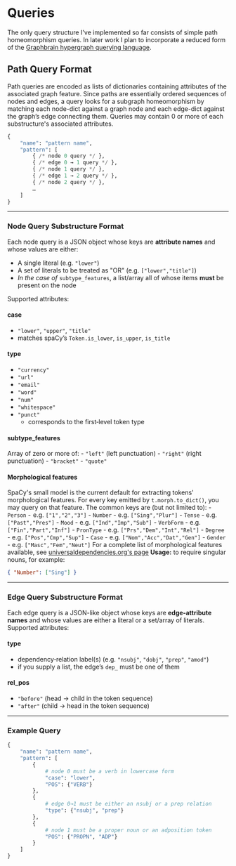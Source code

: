 # Queries
The only query structure I've implemented so far consists of simple path homeomorphism queries.
In later work I plan to incorporate a reduced form of the [Graphbrain hypergraph querying language](https://graphbrain.net/index.html).


## Path Query Format
Path queries are encoded as lists of dictionaries containing attributes of the associated graph feature.
Since paths are essentially ordered sequences of nodes and edges, a query looks for a subgraph homeomorphism by matching each node-dict against a graph node and each edge-dict against the graph’s edge connecting them.
Queries may contain 0 or more of each substructure's associated attributes.
```python
{
    "name": "pattern name",
    "pattern": [
        { /* node 0 query */ },
        { /* edge 0 → 1 query */ },
        { /* node 1 query */ },
        { /* edge 1 → 2 query */ },
        { /* node 2 query */ },
        …  
    ]
}
```
---

### Node Query Substructure Format
Each node query is a JSON object whose keys are **attribute names** and whose values are either:
- A single literal (e.g. `"lower"`)
- A set of literals to be treated as "OR" (e.g. `["lower","title"]`)
- *In the case of* `subtype_features`, a list/array all of whose items **must** be present on the node

Supported attributes:

#### **case**
- `"lower"`, `"upper"`, `"title"`
- matches spaCy’s `Token.is_lower`, `is_upper`, `is_title`

#### **type**
- `"currency"`
- `"url"`
- `"email"`
- `"word"`
- `"num"`
- `"whitespace"`
- `"punct"`
  - corresponds to the first‐level token type

#### **subtype\_features**
   Array of zero or more of:
    - `"left"`  (left punctuation)
    - `"right"` (right punctuation)
    - `"bracket"`
    - `"quote"`

#### **Morphological features**
   SpaCy's small model is the current default for extracting tokens' morphological features.
   For every key emitted by `t.morph.to_dict()`, you may query on that feature.
   The common keys are (but not limited to):
    - `Person`         -  e.g. `["1","2","3"]`
    - `Number`         -  e.g. `["Sing","Plur"]`
    - `Tense`          -  e.g. `["Past","Pres"]`
    - `Mood`           -  e.g. `["Ind","Imp","Sub"]`
    - `VerbForm`       -  e.g. `["Fin","Part","Inf"]`
    - `PronType`       -  e.g. `["Prs","Dem","Int","Rel"]`
    - `Degree`         -  e.g. `["Pos","Cmp","Sup"]`
    - `Case`           -  e.g. `["Nom","Acc","Dat","Gen"]`
    - `Gender`         -  e.g. `["Masc","Fem","Neut"]`
   For a complete list of morphological features available, see [universaldependencies.org's page](https://universaldependencies.org/u/feat/index.html)
   **Usage:** to require singular nouns, for example:
   ```json
   { "Number": ["Sing"] }
   ```
---

### Edge Query Substructure Format
Each edge query is a JSON-like object whose keys are **edge‐attribute names** and whose values are either a literal or a set/array of literals. Supported attributes:

#### **type**
- dependency‐relation label(s) (e.g. `"nsubj"`, `"dobj"`, `"prep"`, `"amod"`)
- if you supply a list, the edge’s `dep_` must be one of them

#### **rel_pos**
- `"before"`  (head → child in the token sequence)
- `"after"` (child → head in the token sequence)
---

### Example Query
```python
{
    "name": "pattern name",
    "pattern": [
        {
            # node 0 must be a verb in lowercase form
            "case": "lower",
            "POS": {"VERB"}
        },
        {
            # edge 0→1 must be either an nsubj or a prep relation
            "type": {"nsubj", "prep"}
        },
        {
            # node 1 must be a proper noun or an adposition token
            "POS": {"PROPN", "ADP"}
        }
    ]
}
```